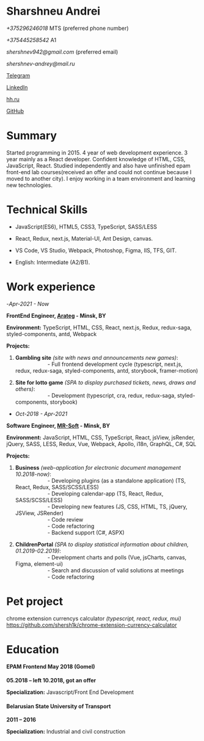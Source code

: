 # Sharshneu Andrei

_+375296246018_ MTS (preferred phone number)

_+375445258542_ A1

_shershnev942@gmail.com_ (preferred email)

_shershnev-andrey@mail.ru_

[Telegram](https://t.me/anshersh)

[LinkedIn](https://www.linkedin.com/in/andrei-sharshneu/)

[hh.ru](https://hh.ru/resume/ea27e5c9ff0565fd700039ed1f615356337076)

[GitHub](https://github.com/shersh1k)

# Summary

Started programming in 2015. 4 year of web development experience. 3 year mainly as a React developer. Сonfident knowledge of HTML, CSS, JavaScript, React. Studied independently and also have unfinished epam front-end lab courses(received an offer and could not continue because I moved to another city). I enjoy working in a team environment and learning new technologies.

# Technical Skills

- JavaScript(ES6), HTML5, CSS3, TypeScript, SASS/LESS

- React, Redux, next.js, Material-UI, Ant Design, canvas.

- VS Code, VS Studio, Webpack, Photoshop, Figma, IIS, TFS, GIT.
- English: Intermediate (A2/B1).

# Work experience

-_Apr-2021 - Now_

**FrontEnd Engineer, [Arateg](https://arateg.com/) - Minsk, BY**

**Environment:** TypeScript, HTML, CSS, React, next.js, Redux, redux-saga, styled-components, antd, Webpack

**Projects:**

1. **Gambling site** _(site with news and announcements new games)_:  
         - Full frontend development cycle (typescript, next.js, redux, redux-saga, styled-components, antd, storybook, framer-motion)

2. **Site for lotto game** _(SPA to display purchased tickets, news, draws and others)_:  
         - Development (typescript, cra, redux, redux-saga, styled-components, storybook)

- _Oct-2018 - Apr-2021_

**Software Engineer, [MR-Soft](https://www.mrsoft.by/) - Minsk, BY**

**Environment:** JavaScript, HTML, CSS, TypeScript, React, jsView, jsRender, jQuery, SASS, LESS, Redux, Vue, Webpack, Apollo, i18n, GraphQL, C#, SQL

**Projects:**

1. **Business** _(web-application for electronic document management 10.2018-now)_:  
         - Developing plugins (as a standalone application) (TS, React, Redux, SASS/SCSS/LESS)  
         - Developing calendar-app (TS, React, Redux, SASS/SCSS/LESS)  
         - Developing new features (JS, CSS, HTML, TS, jQuery, JSView, JSRender)  
         - Code review  
         - Code refactoring  
         - Backend support (C#, ASPX)

2. **ChildrenPortal** _(SPA to display statistical information about children, 01.2019-02.2019)_:  
         - Development charts and polls (Vue, jsCharts, canvas, Figma, element-ui)  
         - Search and discussion of valid solutions at meetings  
         - Code refactoring

# Pet project
  chrome extension currencys calculator _(typescript, react, redux, mui)_ 
  https://github.com/shersh1k/chrome-extension-currency-calculator

# Education

#### EPAM Frontend May 2018 (Gomel)

**05.2018 – left 10.2018, got an offer**

**Specialization:** Javascript/Front End Development

#### Belarusian State University of Transport

**2011 – 2016**

**Specialization:** Industrial and civil construction
